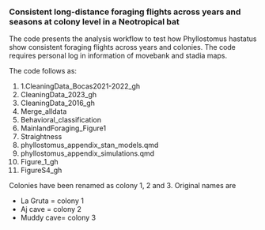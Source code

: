 
### Consistent long-distance foraging flights across years and seasons at colony level in a Neotropical bat

The code presents the analysis workflow to test how Phyllostomus hastatus show consistent foraging flights across years and colonies. The code requires personal log in information of movebank and stadia maps.

The code follows as:

1. 1.CleaningData_Bocas2021-2022_gh
2. CleaningData_2023_gh
3. CleaningData_2016_gh
4. Merge_alldata
5. Behavioral_classification
6. MainlandForaging_Figure1
7. Straightness
8. phyllostomus_appendix_stan_models.qmd
9. phyllostomus_appendix_simulations.qmd
10. Figure_1_gh
11. FigureS4_gh

Colonies have been renamed as colony 1, 2 and 3. Original names are
- La Gruta = colony 1
- Aj cave = colony 2
- Muddy cave= colony 3
